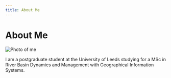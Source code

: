 ```yaml
---
title: About Me
---
```


# About Me

![Photo of me](https://charlotteviner.github.io/profilephoto.jpg)

I am a postgraduate student at the University of Leeds studying for a MSc in River Basin Dynamics and Management with Geographical Information Systems.
